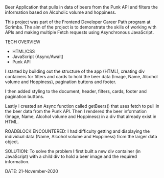 Beer Application that pulls in data of beers from the Punk API and filters the information based on Alcoholic volume and hoppiness.

This project was part of the Frontend Developer Career Path program at Scrimba. The aim of the project is to demonstrate the skills of working with APIs and making multiple Fetch requests using Asynchronous JavaScript. 

TECH OVERVIEW
- HTML/CSS
- JavaScript (Async/Await)
- Punk API

I started by building out the structure of the app (HTML), creating div containers for filters and cards to hold the beer data (Image, Name, Alcohol volume and Hoppiness), pagination buttons and footer.

I then added styling to the document, header, filters, cards, footer and pagination buttons.

Lastly I created an Async function called getBeers() that uses fetch to pull in the beer data from the Punk API. Then I rendered the beer information (Image, Name, Alcohol volume and Hoppiness) in a div that already exist in HTML.

ROADBLOCK ENCOUNTERED:
I had difficulty getting and displaying the individual data (Name, Alcohol volume and Hoppiness) from the larger data object.

SOLUTION: To solve the problem I first built a new div container (in JavaScript) with a child div to hold a beer image and the required information.

DATE: 21-November-2020